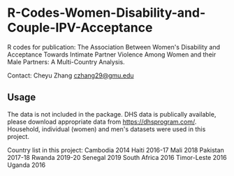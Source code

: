 # R-Codes-Women-Disability-and-Couple-IPV-Acceptance
R codes for publication: The Association Between Women's Disability and Acceptance Towards Intimate Partner Violence Among Women and their Male Partners: A Multi-Country Analysis. 

Contact: Cheyu Zhang czhang29@gmu.edu

## Usage
The data is not included in the package. DHS data is publically available, please download appropriate data from https://dhsprogram.com/. Household, individual (women) and men's datasets were used in this project. 

Country list in this project:
Cambodia 2014
Haiti 2016-17
Mali 2018
Pakistan 2017-18
Rwanda 2019-20
Senegal 2019
South Africa 2016
Timor-Leste 2016
Uganda 2016
